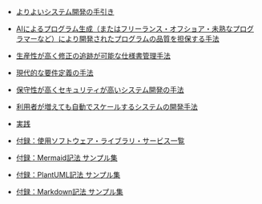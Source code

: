 * [よりよいシステム開発の手引き](README.md)

* [AIによるプログラム生成（またはフリーランス・オフショア・未熟なプログラマーなど）により開発されたプログラムの品質を担保する手法](markdown/how_to_develop.md)

* [生産性が高く修正の追跡が可能な仕様書管理手法](markdown/how_to_management_documents.md)

* [現代的な要件定義の手法](markdown/how_to_define_requirements.md)

* [保守性が高くセキュリティが高いシステム開発の手法]()

* [利用者が増えても自動でスケールするシステムの開発手法](markdown/how_to_management_aws_services.md)

* [実践]()

* [付録：使用ソフトウェア・ライブラリ・サービス一覧]()

* [付録：Mermaid記法 サンプル集](markdown/appendix/mermaid_samples.md)

* [付録：PlantUML記法 サンプル集](markdown/appendix/plantuml_samples.md)

* [付録：Markdown記法 サンプル集](markdown/appendix/markdown_samples.md)
